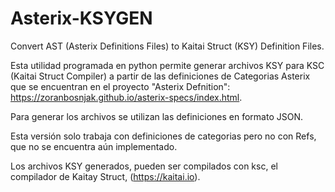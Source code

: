 # Asterix-KSYGEN
Convert AST (Asterix Definitions Files) to Kaitai Struct (KSY) Definition Files.

Esta utilidad programada en python permite generar archivos KSY para KSC (Kaitai Struct Compiler) a partir de las definiciones de Categorias Asterix que se encuentran en el proyecto "Asterix Defnition": https://zoranbosnjak.github.io/asterix-specs/index.html.

Para generar los archivos se utilizan las definiciones en formato JSON.

Esta versión solo trabaja con definiciones de categorias pero no con Refs, que no se encuentra aún implementado.

Los archivos KSY generados, pueden ser compilados con ksc, el compilador de Kaitay Struct, (https://kaitai.io).
